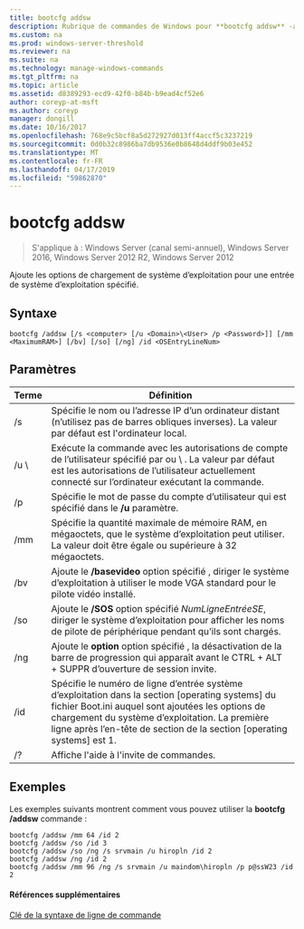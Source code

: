 ```yaml
---
title: bootcfg addsw
description: Rubrique de commandes de Windows pour **bootcfg addsw** -ajoute des options de chargement de système d’exploitation pour une entrée de système d’exploitation spécifié.
ms.custom: na
ms.prod: windows-server-threshold
ms.reviewer: na
ms.suite: na
ms.technology: manage-windows-commands
ms.tgt_pltfrm: na
ms.topic: article
ms.assetid: d8389293-ecd9-42f0-b84b-b9ead4cf52e6
author: coreyp-at-msft
ms.author: coreyp
manager: dongill
ms.date: 10/16/2017
ms.openlocfilehash: 768e9c5bcf8a5d272927d013ff4accf5c3237219
ms.sourcegitcommit: 0d0b32c8986ba7db9536e0b8648d4ddf9b03e452
ms.translationtype: MT
ms.contentlocale: fr-FR
ms.lasthandoff: 04/17/2019
ms.locfileid: "59862870"
---
```

# <a name="bootcfg-addsw"></a>bootcfg addsw

>S'applique à : Windows Server (canal semi-annuel), Windows Server 2016, Windows Server 2012 R2, Windows Server 2012

Ajoute les options de chargement de système d’exploitation pour une entrée de système d’exploitation spécifié.

## <a name="syntax"></a>Syntaxe
```
bootcfg /addsw [/s <computer> [/u <Domain>\<User> /p <Password>]] [/mm <MaximumRAM>] [/bv] [/so] [/ng] /id <OSEntryLineNum>
```
## <a name="parameters"></a>Paramètres
|Terme|Définition|
|----|-------|
|/s <computer>|Spécifie le nom ou l’adresse IP d’un ordinateur distant (n’utilisez pas de barres obliques inverses). La valeur par défaut est l'ordinateur local.|
|/u <Domain>\\<User>|Exécute la commande avec les autorisations de compte de l’utilisateur spécifié par <User> ou <Domain> \\ <User>. La valeur par défaut est les autorisations de l’utilisateur actuellement connecté sur l’ordinateur exécutant la commande.|
|/p <Password>|Spécifie le mot de passe du compte d’utilisateur qui est spécifié dans le **/u** paramètre.|
|/mm <MaximumRAM>|Spécifie la quantité maximale de mémoire RAM, en mégaoctets, que le système d’exploitation peut utiliser. La valeur doit être égale ou supérieure à 32 mégaoctets.|
|/bv|Ajoute le **/basevideo** option spécifié <OSEntryLineNum>, diriger le système d’exploitation à utiliser le mode VGA standard pour le pilote vidéo installé.|
|/so|Ajoute le **/SOS** option spécifié *NumLigneEntréeSE*, diriger le système d’exploitation pour afficher les noms de pilote de périphérique pendant qu’ils sont chargés.|
|/ng|Ajoute le **option** option spécifié <OSEntryLineNum>, la désactivation de la barre de progression qui apparaît avant le CTRL + ALT + SUPPR d’ouverture de session invite.|
|/id <OSEntryLineNum>|Spécifie le numéro de ligne d’entrée système d’exploitation dans la section [operating systems] du fichier Boot.ini auquel sont ajoutées les options de chargement du système d’exploitation. La première ligne après l’en-tête de section de la section [operating systems] est 1.|
|/?|Affiche l'aide à l'invite de commandes.|
## <a name="BKMK_examples"></a>Exemples
Les exemples suivants montrent comment vous pouvez utiliser la **bootcfg /addsw** commande :
```
bootcfg /addsw /mm 64 /id 2 
bootcfg /addsw /so /id 3 
bootcfg /addsw /so /ng /s srvmain /u hiropln /id 2 
bootcfg /addsw /ng /id 2 
bootcfg /addsw /mm 96 /ng /s srvmain /u maindom\hiropln /p p@ssW23 /id 2
```
#### <a name="additional-references"></a>Références supplémentaires
[Clé de la syntaxe de ligne de commande](command-line-syntax-key.md)
